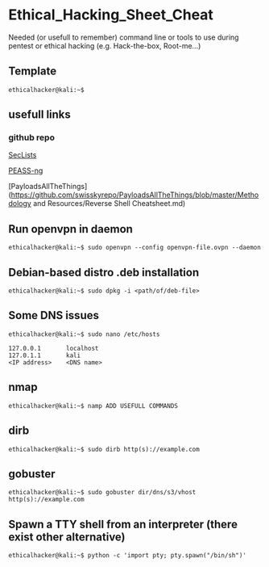 # Ethical_Hacking_Sheet_Cheat
Needed (or usefull to remember) command line or tools to use during pentest or ethical hacking (e.g. Hack-the-box, Root-me...)

## Template
```console
ethicalhacker@kali:~$
```

## usefull links
### github repo
[SecLists](https://github.com/danielmiessler/SecLists)

[PEASS-ng](https://github.com/carlospolop/PEASS-ng)

[PayloadsAllTheThings](https://github.com/swisskyrepo/PayloadsAllTheThings/blob/master/Methodology and Resources/Reverse Shell Cheatsheet.md)

## Run openvpn in daemon
```console
ethicalhacker@kali:~$ sudo openvpn --config openvpn-file.ovpn --daemon
```
## Debian-based distro .deb installation
```console
ethicalhacker@kali:~$ sudo dpkg -i <path/of/deb-file>
```
## Some DNS issues
```console
ethicalhacker@kali:~$ sudo nano /etc/hosts

127.0.0.1       localhost
127.0.1.1       kali
<IP address>	<DNS name>

```
## nmap
```console
ethicalhacker@kali:~$ namp ADD USEFULL COMMANDS
```
## dirb
```console
ethicalhacker@kali:~$ sudo dirb http(s)://example.com
```
## gobuster    
```console
ethicalhacker@kali:~$ sudo gobuster dir/dns/s3/vhost http(s)://example.com
```

## Spawn a TTY shell from an interpreter (there exist other alternative)
```console
ethicalhacker@kali:~$ python -c 'import pty; pty.spawn("/bin/sh")'
```
